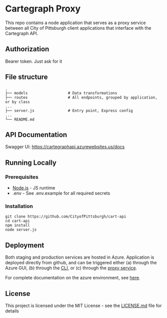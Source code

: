 # Cartegraph Proxy

This repo contains a node application that serves as a proxy service between all City of Pittsburgh client applications that interface with the Cartegraph API.

## Authorization

Bearer token.  Just ask for it

## File structure
    .
    ├── models                  # Data transformations
    ├── routes                  # All endpoints, grouped by application, or by class
    ...                   
    ├── server.js               # Entry point, Express config
    ...
    └── README.md

## API Documentation

Swagger UI: https://cartegraphapi.azurewebsites.us/docs

## Running Locally

### Prerequisites

* [Node.js](https://nodejs.org) - JS runtime
* .env - See .env.example for all required secrets

### Installation
```
git clone https://github.com/CityofPittsburgh/cart-api
cd cart-api
npm install
node server.js
```

## Deployment

Both staging and production services are hosted in Azure.  Application is deployed directly from github, and can be triggered either (a) through the Azure GUI, (b) through the [CLI](https://docs.microsoft.com/en-us/cli/azure/webapp/deployment/source?view=azure-cli-latest#az-webapp-deployment-source-sync), or (c) through the [proxy service](https://github.com/CityofPittsburgh/azure-proxy).

For complete documentation on the azure environment, see [here](https://github.com/CityofPittsburgh/all-things-azure.git).

## License

This project is licensed under the MIT License - see the [LICENSE.md](LICENSE.md) file for details